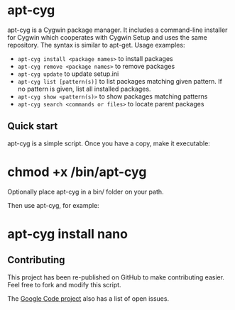 apt-cyg
=======

apt-cyg is a Cygwin package manager. It includes a command-line installer for
Cygwin which cooperates with Cygwin Setup and uses the same repository. The
syntax is similar to apt-get. Usage examples:

* `apt-cyg install <package names>` to install packages
* `apt-cyg remove <package names>` to remove packages
* `apt-cyg update` to update setup.ini
* `apt-cyg list [pattern(s)]` to list packages matching given pattern. If no
  pattern is given, list all installed packages.
* `apt-cyg show <pattern(s)>` to show packages matching patterns
* `apt-cyg search <commands or files>` to locate parent packages

Quick start
-----------

apt-cyg is a simple script. Once you have a copy, make it executable:

  # chmod +x /bin/apt-cyg

Optionally place apt-cyg in a bin/ folder on your path.

Then use apt-cyg, for example:

  # apt-cyg install nano

Contributing
------------

This project has been re-published on GitHub to make contributing easier. Feel
free to fork and modify this script.

The [Google Code project](http://apt-cyg.googlecode.com) also has a list of
open issues.
